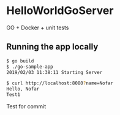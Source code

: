 # HelloWorldGoServer
GO + Docker + unit tests


## Running the app locally

```bash
$ go build
$ ./go-sample-app
2019/02/03 11:38:11 Starting Server
```

```bash
$ curl http://localhost:8080?name=Nofar
Hello, Nofar 
Test1
``` 

Test for commit
   
   
    
         
          
               
 
   
  
